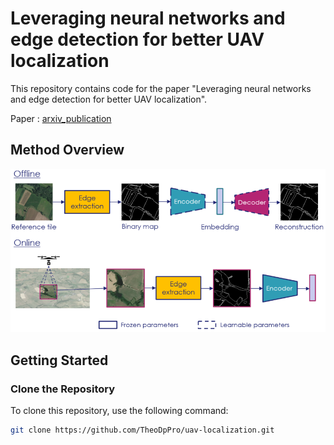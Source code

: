 # Leveraging neural networks and edge detection for better UAV localization

This repository contains code for the paper "Leveraging neural networks and edge detection for better UAV localization".

Paper : [arxiv_publication]([https://github.com/yourusername](https://arxiv.org/submit/5505657/view))

## Method Overview

![Method overview](https://github.com/TheoDpPro/uav-localization/blob/main/figures/overview_method.PNG)

## Getting Started

### Clone the Repository

To clone this repository, use the following command:

```bash
git clone https://github.com/TheoDpPro/uav-localization.git
